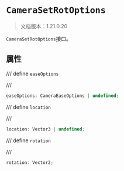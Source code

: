 # `CameraSetRotOptions`

> 文档版本：1.21.0.20

`CameraSetRotOptions`接口。

## 属性

/// define
`easeOptions`


///

```js
easeOptions: CameraEaseOptions | undefined;
```


/// define
`location`


///

```js
location: Vector3 | undefined;
```


/// define
`rotation`


///

```js
rotation: Vector2;
```

